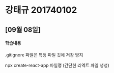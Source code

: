 # 강태규 201740102

## [09월 08일]
#### 학습내용
.gitignore 파일은 특정 파일 깃에 저장 방지

npx create-react-app 파일명 (간단한 리엑트 파일 생성)

